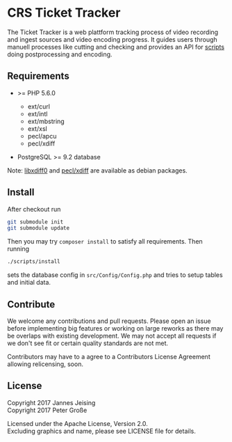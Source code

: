 CRS Ticket Tracker
==================

The Ticket Tracker is a web plattform tracking process of video recording and
ingest sources and video encoding progress. It guides users through manuell processes like cutting and checking and provides an API for [scripts](https://github.com/crs-tools/crs-scripts) doing postprocessing and encoding.


Requirements
------------

- \>= PHP 5.6.0
  - ext/curl
  - ext/intl
  - ext/mbstring
  - ext/xsl
  - pecl/apcu
  - pecl/xdiff

- PostgreSQL >= 9.2 database

Note: [libxdiff0](https://github.com/a-tze/libxdiff ) and [pecl/xdiff](https://github.com/a-tze/php5-xdiff) are available as debian packages.


Install
-------
After checkout run

```bash
git submodule init
git submodule update
```

Then you may try `composer install` to satisfy all requirements. Then running

```bash
./scripts/install
```

sets the database config in `src/Config/Config.php` and tries to setup tables
and initial data.


Contribute
----------

We welcome any contributions and pull requests.
Please open an issue before implementing big features or working on large
reworks as there may be overlaps with existing development.
We may not accept all requests if we don't see fit or certain quality standards
are not met.

Contributors may have to a agree to a Contributors License Agreement allowing
relicensing, soon.


License
-------

Copyright 2017 Jannes Jeising  
Copyright 2017 Peter Große

Licensed under the Apache License, Version 2.0.  
Excluding graphics and name, please see LICENSE file for details.
